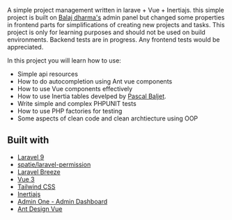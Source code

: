 A simple project management written in larave + Vue + Inertiajs. 
this simple project is built on [Balaj dharma's](https://github.com/balajidharma/laravel-vue-admin-panel) admin panel but changed some properties in frontend parts for simplifications of creating new projects and tasks. This project is only for learning purposes and should not be used on build environments. Backend tests are in progress. Any frontend tests would be appreciated.

In this project you will learn how to use:
- Simple api resources
- How to do autocompletion using Ant vue components
- How to use Vue components effectively
- How to use Inertia tables develped by [Pascal Baljet](https://github.com/protonemedia/inertiajs-tables-laravel-query-builder).
- Write simple and complex PHPUNIT tests
- How to use PHP factories for testing
- Some aspects of clean code and clean archtiecture using OOP

## Built with
- [Laravel 9](https://github.com/laravel/framework)
- [spatie/laravel-permission](https://github.com/spatie/laravel-permission)
- [Laravel Breeze](https://github.com/laravel/breeze)
- [Vue 3](https://vuejs.org/)
- [Tailwind CSS](https://tailwindcss.com/)
- [Inertiajs](https://inertiajs.com/)
- [Admin One - Admin Dashboard](https://github.com/justboil/admin-one-vue-tailwind)
- [Ant Design Vue](https://antdv.com/components/overview)
